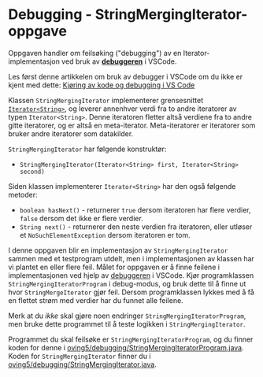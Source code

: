 # Debugging - StringMergingIterator-oppgave

Oppgaven handler om feilsøking ("debugging") av en Iterator-implementasjon ved bruk av [**debuggeren**](https://www.ntnu.no/wiki/pages/viewpage.action?pageId=235996724) i VSCode.

Les først denne artikkelen om bruk av debugger i VSCode om du ikke er kjent med dette: [Kjøring av kode og debugging i VS Code](https://www.ntnu.no/wiki/pages/viewpage.action?pageId=235996724)

Klassen `StringMergingIterator` implementerer grensesnittet [`Iterator<String>`](https://www.ntnu.no/wiki/display/tdt4100/Iterasjon+med+Iterator+og+Iterable), og leverer annenhver verdi fra to andre iteratorer av typen `Iterator<String>`. Denne iteratoren fletter altså verdiene fra to andre gitte iteratorer, og er altså en meta-iterator. Meta-iteratorer er iteratorer som bruker andre iteratorer som datakilder.

`StringMergingIterator` har følgende konstruktør:

- `StringMergingIterator(Iterator<String> first, Iterator<String> second)`

Siden klassen implementerer `Iterator<String>` har den også følgende metoder:

- `boolean hasNext()` - returnerer `true` dersom iteratoren har flere verdier, `false` dersom det ikke er flere verdier.
- `String next()` - returnerer den neste verdien fra iteratoren, eller utløser et `NoSuchElementException` dersom iteratoren er tom.

I denne oppgaven blir en implementasjon av `StringMergingIterator` sammen med et testprogram utdelt, men i implementasjonen av klassen har vi plantet en eller flere feil. Målet for oppgaven er å finne feilene i implementasjonen ved hjelp av [debuggeren](https://www.ntnu.no/wiki/pages/viewpage.action?pageId=235996724) i VSCode. Kjør programklassen `StringMergingIteratorProgram` i debug-modus, og bruk dette til å finne ut hvor `StringMergeIterator` gjør feil. Dersom programklassen lykkes med å få en flettet strøm med verdier har du funnet alle feilene.

Merk at du *ikke* skal gjøre noen endringer `StringMergingIteratorProgram`, men bruke dette programmet til å teste logikken i `StringMergingIterator`.

Programmet du skal feilsøke er `StringMergingIteratorProgram`, og du finner koden for denne i [oving5/debugging/StringMergingIteratorProgram.java](../../src/main/java/oving5/debugging/StringMergingIteratorProgram.java). Koden for `StringMergingIterator` finner du i [oving5/debugging/StringMergingIterator.java](../../src/main/java/oving5/debugging/StringMergingIterator.java).
